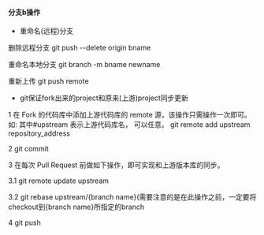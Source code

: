 #### 分支b操作
- 重命名(远程)分支

删除远程分支 git push --delete origin bname

重命名本地分支 git branch -m bname newname

重新上传 git push remote

- git保证fork出来的project和原来(上游)project同步更新

1 在 Fork 的代码库中添加上游代码库的 remote 源，该操作只需操作一次即可。
如: 其中#upstream 表示上游代码库名， 可以任意。
git remote add upstream repository_address

2 git commit

3 在每次 Pull Request 前做如下操作，即可实现和上游版本库的同步。

3.1 git remote update upstream

3.2 git rebase upstream/{branch name}(需要注意的是在此操作之前，一定要将checkout到{branch name}所指定的branch

4 git push
